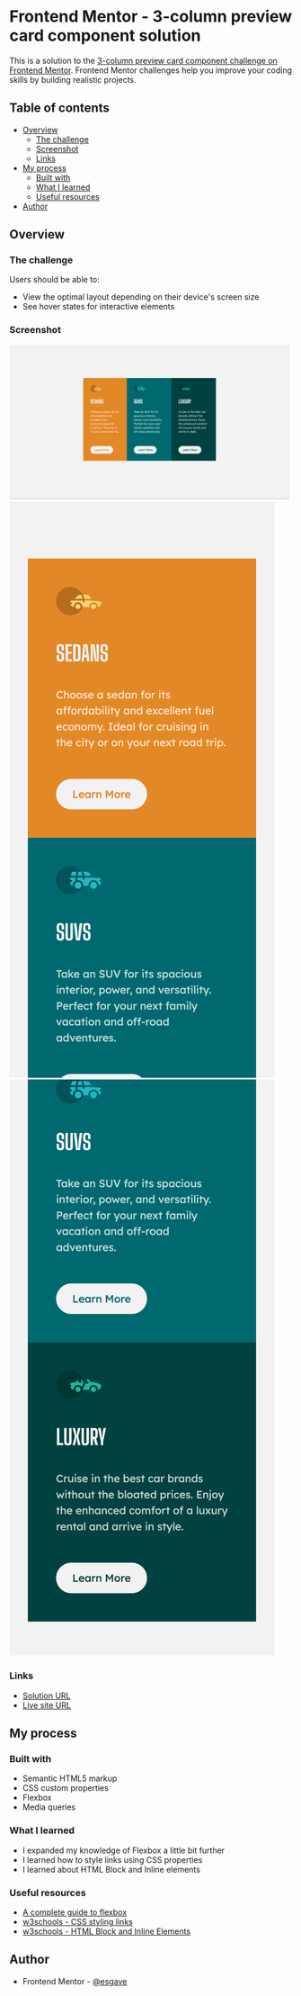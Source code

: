# Frontend Mentor - 3-column preview card component solution

This is a solution to the [3-column preview card component challenge on Frontend Mentor](https://www.frontendmentor.io/challenges/3column-preview-card-component-pH92eAR2-). Frontend Mentor challenges help you improve your coding skills by building realistic projects.

## Table of contents

- [Overview](#overview)
  - [The challenge](#the-challenge)
  - [Screenshot](#screenshot)
  - [Links](#links)
- [My process](#my-process)
  - [Built with](#built-with)
  - [What I learned](#what-i-learned)
  - [Useful resources](#useful-resources)
- [Author](#author)

## Overview

### The challenge

Users should be able to:
- View the optimal layout depending on their device's screen size
- See hover states for interactive elements

### Screenshot

![See screenshot](./screenshot1.png)
![See screenshot](./screenshot2.png)
![See screenshot](./screenshot3.png)

### Links

- [Solution URL](https://www.frontendmentor.io/solutions/responsive-preview-card-component-DZ-eca-YCG)
- [Live site URL](https://esgave.github.io/3-column-preview-card/)

## My process

### Built with

- Semantic HTML5 markup
- CSS custom properties
- Flexbox
- Media queries

### What I learned

- I expanded my knowledge of Flexbox a little bit further
- I learned how to style links using CSS properties
- I learned about HTML Block and Inline elements

### Useful resources

- [A complete guide to flexbox](https://css-tricks.com/snippets/css/a-guide-to-flexbox/) 
- [w3schools - CSS styling links](https://www.w3schools.com/css/css_link.asp)
- [w3schools - HTML Block and Inline Elements](https://www.w3schools.com/html/html_blocks.asp)

## Author

- Frontend Mentor - [@esgave](https://www.frontendmentor.io/profile/esgave)